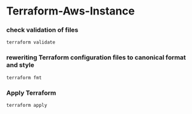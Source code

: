# Terraform-Aws-Instance

### check validation of files
`terraform validate` 

### reweriting Terraform configuration files to canonical format and style
`terraform fmt`

### Apply Terraform
`terraform apply`